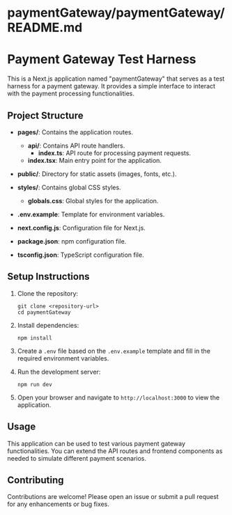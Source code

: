 # paymentGateway/paymentGateway/README.md

# Payment Gateway Test Harness

This is a Next.js application named "paymentGateway" that serves as a test harness for a payment gateway. It provides a simple interface to interact with the payment processing functionalities.

## Project Structure

- **pages/**: Contains the application routes.
  - **api/**: Contains API route handlers.
    - **index.ts**: API route for processing payment requests.
  - **index.tsx**: Main entry point for the application.

- **public/**: Directory for static assets (images, fonts, etc.).

- **styles/**: Contains global CSS styles.
  - **globals.css**: Global styles for the application.

- **.env.example**: Template for environment variables.

- **next.config.js**: Configuration file for Next.js.

- **package.json**: npm configuration file.

- **tsconfig.json**: TypeScript configuration file.

## Setup Instructions

1. Clone the repository:
   ```
   git clone <repository-url>
   cd paymentGateway
   ```

2. Install dependencies:
   ```
   npm install
   ```

3. Create a `.env` file based on the `.env.example` template and fill in the required environment variables.

4. Run the development server:
   ```
   npm run dev
   ```

5. Open your browser and navigate to `http://localhost:3000` to view the application.

## Usage

This application can be used to test various payment gateway functionalities. You can extend the API routes and frontend components as needed to simulate different payment scenarios.

## Contributing

Contributions are welcome! Please open an issue or submit a pull request for any enhancements or bug fixes.